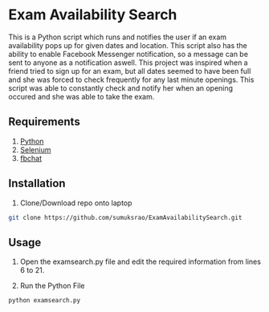 # Exam Availability Search

This is a Python script which runs and notifies the user if an exam availability pops up for given dates and location. This script also has the ability to enable Facebook Messenger notification, so a message can be sent to anyone as a notification aswell. This project was inspired when a friend tried to sign up for an exam, but all dates seemed to have been full and she was forced to check frequently for any last minute openings. This script was able to constantly check and notify her when an opening occured and she was able to take the exam.

## Requirements

1. [Python](https://www.python.org/downloads/)
2. [Selenium](https://pypi.org/project/selenium/)
3. [fbchat](https://pypi.org/project/fbchat/)

## Installation
1. Clone/Download repo onto laptop
```bash
git clone https://github.com/sumuksrao/ExamAvailabilitySearch.git
```

## Usage

1. Open the examsearch.py file and edit the required information from lines 6 to 21.

2. Run the Python File
```bash
python examsearch.py
```
